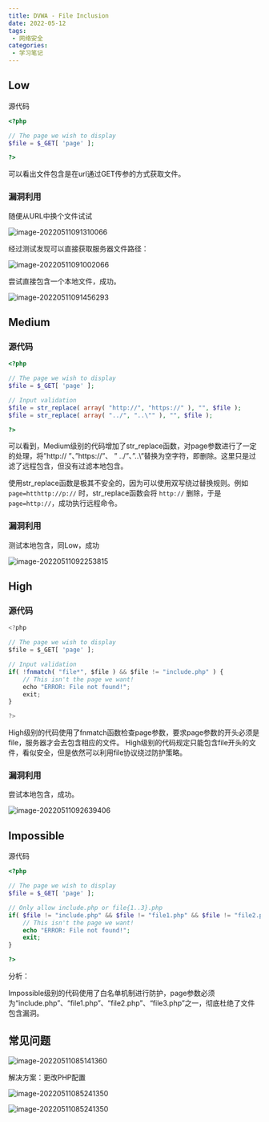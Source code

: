 ```yaml
---
title: DVWA - File Inclusion
date: 2022-05-12
tags:
 - 网络安全
categories:
 - 学习笔记
---
```



## Low

源代码

```php
<?php

// The page we wish to display
$file = $_GET[ 'page' ];

?>
```

可以看出文件包含是在url通过GET传参的方式获取文件。

### 漏洞利用

随便从URL中换个文件试试

![image-20220511091310066](./Lab4_File_Inclusion.assets/image-20220511091310066.png)

经过测试发现可以直接获取服务器文件路径：

![image-20220511091002066](./Lab4_File_Inclusion.assets/image-20220511091002066.png)



尝试直接包含一个本地文件，成功。

![image-20220511091456293](./Lab4_File_Inclusion.assets/image-20220511091456293.png)



## Medium

### 源代码

```php
<?php

// The page we wish to display
$file = $_GET[ 'page' ];

// Input validation
$file = str_replace( array( "http://", "https://" ), "", $file );
$file = str_replace( array( "../", "..\"" ), "", $file );

?>
```

可以看到，Medium级别的代码增加了str_replace函数，对page参数进行了一定的处理，将”http:// ”、”https://”、 ” ../”、”..\”替换为空字符，即删除。这里只是过滤了远程包含，但没有过滤本地包含。

使用str_replace函数是极其不安全的，因为可以使用双写绕过替换规则。例如 `page=htthttp://p://` 时，str_replace函数会将 `http://` 删除，于是`page=http://`，成功执行远程命令。

### 漏洞利用

测试本地包含，同Low，成功

![image-20220511092253815](./Lab4_File_Inclusion.assets/image-20220511092253815.png)



## High

### 源代码

```js
<?php

// The page we wish to display
$file = $_GET[ 'page' ];

// Input validation
if( !fnmatch( "file*", $file ) && $file != "include.php" ) {
    // This isn't the page we want!
    echo "ERROR: File not found!";
    exit;
}

?>
```

High级别的代码使用了fnmatch函数检查page参数，要求page参数的开头必须是file，服务器才会去包含相应的文件。
High级别的代码规定只能包含file开头的文件，看似安全，但是依然可以利用file协议绕过防护策略。



### 漏洞利用

尝试本地包含，成功。

![image-20220511092639406](./Lab4_File_Inclusion.assets/image-20220511092639406.png)



## Impossible

源代码

```php
<?php

// The page we wish to display
$file = $_GET[ 'page' ];

// Only allow include.php or file{1..3}.php
if( $file != "include.php" && $file != "file1.php" && $file != "file2.php" && $file != "file3.php" ) {
    // This isn't the page we want!
    echo "ERROR: File not found!";
    exit;
}

?>
```

分析：

Impossible级别的代码使用了白名单机制进行防护，page参数必须为“include.php”、“file1.php”、“file2.php”、“file3.php”之一，彻底杜绝了文件包含漏洞。





## 常见问题

![image-20220511085141360](./Lab4_File_Inclusion.assets/image-20220511085141360.png)

解决方案：更改PHP配置

![image-20220511085241350](./Lab4_File_Inclusion.assets/image-20220511085241350.png)

![image-20220511085241350](./Lab4_File_Inclusion.assets/image-20220511085259595.png)